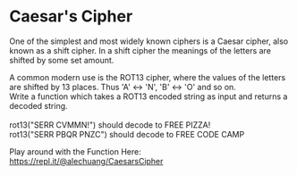 # Caesar's Cipher

One of the simplest and most widely known ciphers is a Caesar cipher, also known as a shift cipher. In a shift cipher the meanings of the letters are shifted by some set amount.

A common modern use is the ROT13 cipher, where the values of the letters are shifted by 13 places. Thus 'A' ↔ 'N', 'B' ↔ 'O' and so on.<br>
Write a function which takes a ROT13 encoded string as input and returns a decoded string.<br><br>
rot13("SERR CVMMN!") should decode to FREE PIZZA! <br>
rot13("SERR PBQR PNZC") should decode to FREE CODE CAMP

Play around with the Function Here: https://repl.it/@alechuang/CaesarsCipher
